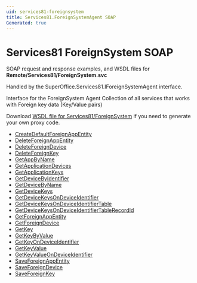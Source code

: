 ```yaml
---
uid: services81-foreignsystem
title: Services81.ForeignSystemAgent SOAP
Generated: true
---
```


# Services81 ForeignSystem SOAP

SOAP request and response examples, and WSDL files for **Remote/Services81/ForeignSystem.svc**

Handled by the <see cref="T:SuperOffice.Services81.IForeignSystemAgent">SuperOffice.Services81.IForeignSystemAgent</see> interface.

Interface for the ForeignSystem Agent
Collection of all services that works with Foreign key data (Key/Value pairs)

Download [WSDL file for Services81/ForeignSystem](../Services81-ForeignSystem.md) if you need to generate your own proxy code.

* [CreateDefaultForeignAppEntity](CreateDefaultForeignAppEntity.md)
* [DeleteForeignAppEntity](DeleteForeignAppEntity.md)
* [DeleteForeignDevice](DeleteForeignDevice.md)
* [DeleteForeignKey](DeleteForeignKey.md)
* [GetAppByName](GetAppByName.md)
* [GetApplicationDevices](GetApplicationDevices.md)
* [GetApplicationKeys](GetApplicationKeys.md)
* [GetDeviceByIdentifier](GetDeviceByIdentifier.md)
* [GetDeviceByName](GetDeviceByName.md)
* [GetDeviceKeys](GetDeviceKeys.md)
* [GetDeviceKeysOnDeviceIdentifier](GetDeviceKeysOnDeviceIdentifier.md)
* [GetDeviceKeysOnDeviceIdentifierTable](GetDeviceKeysOnDeviceIdentifierTable.md)
* [GetDeviceKeysOnDeviceIdentifierTableRecordId](GetDeviceKeysOnDeviceIdentifierTableRecordId.md)
* [GetForeignAppEntity](GetForeignAppEntity.md)
* [GetForeignDevice](GetForeignDevice.md)
* [GetKey](GetKey.md)
* [GetKeyByValue](GetKeyByValue.md)
* [GetKeyOnDeviceIdentifier](GetKeyOnDeviceIdentifier.md)
* [GetKeyValue](GetKeyValue.md)
* [GetKeyValueOnDeviceIdentifier](GetKeyValueOnDeviceIdentifier.md)
* [SaveForeignAppEntity](SaveForeignAppEntity.md)
* [SaveForeignDevice](SaveForeignDevice.md)
* [SaveForeignKey](SaveForeignKey.md)
